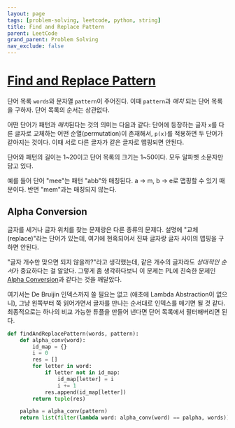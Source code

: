 ```yaml
---
layout: page
tags: [problem-solving, leetcode, python, string]
title: Find and Replace Pattern
parent: LeetCode
grand_parent: Problem Solving
nav_exclude: false
---
```


# [Find and Replace Pattern](https://leetcode.com/problems/find-and-replace-pattern/)

 단어 목록 `words`와 문자열 `pattern`이 주어진다. 이때 `pattern`과
 *매치* 되는 단어 목록을 구하자. 단어 목록의 순서는 상관없다.

 어떤 단어가 패턴과 *매치*된다는 것의 의미는 다음과 같다: 단어에
 등장하는 글자 `x`를 다른 글자로 교체하는 어떤 순열(permutation)이
 존재해서, `p(x)`를 적용하면 두 단어가 같아지는 것이다. 이때 서로 다른
 글자가 같은 글자로 맵핑되면 안된다.

 단어와 패턴의 길이는 1~20이고 단어 목록의 크기는 1~50이다. 모두
 알파벳 소문자만 담고 있다.

 예를 들어 단어 "mee"는 패턴 "abb"와 매칭된다. a -> m, b -> e로 맵핑할
 수 있기 때문이다. 반면 "mem"과는 매칭되지 않는다.

## Alpha Conversion

 글자를 세거나 글자 위치를 찾는 문제랑은 다른 종류의 문제다. 설명에
 "교체(replace)"라는 단어가 있는데, 여기에 현혹되어서 진짜 글자랑 글자
 사이의 맵핑을 구하면 안된다.

 "글자 개수만 맞으면 되지 않을까?"라고 생각했는데, 같은 개수의
 글자라도 *상대적인 순서*가 중요하다는 걸 알았다. 그렇게 좀
 생각하다보니 이 문제는 PL에 친숙한 문제인 [Alpha
 Conversion](https://en.wikipedia.org/wiki/Lambda_calculus#%CE%B1-conversion)과
 같다는 것을 깨달았다.

 여기서는 De Bruijin 인덱스까지 쓸 필요는 없고 (애초에 Lambda
 Abstraction이 없으니), 그냥 왼쪽부터 쭉 읽어가면서 글자를 만나는
 순서대로 인덱스를 매기면 될 것 같다. 최종적으로는 하나의 비교 가능한
 튜플을 만들어 낸다면 단어 목록에서 필터해버리면 된다.

```python
def findAndReplacePattern(words, pattern):
    def alpha_conv(word):
        id_map = {}
        i = 0
        res = []
        for letter in word:
            if letter not in id_map:
                id_map[letter] = i
                i += 1
            res.append(id_map[letter])
        return tuple(res)

    palpha = alpha_conv(pattern)
    return list(filter(lambda word: alpha_conv(word) == palpha, words))
```
